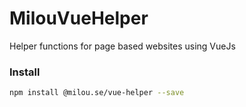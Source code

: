 # MilouVueHelper
Helper functions for page based websites using VueJs

### Install

```bash
npm install @milou.se/vue-helper --save
```